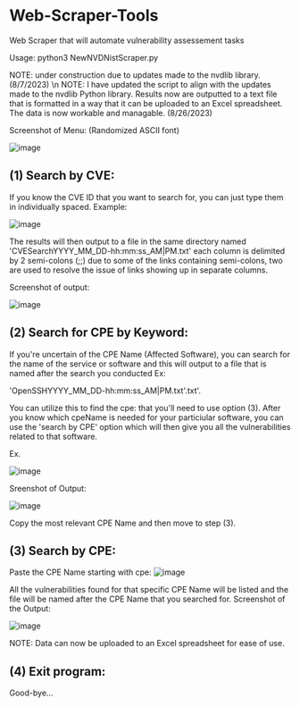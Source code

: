 # Web-Scraper-Tools
Web Scraper that will automate vulnerability assessement tasks

Usage: python3 NewNVDNistScraper.py

NOTE: under construction due to updates made to the nvdlib library. (8/7/2023) \n
NOTE: I have updated the script to align with the updates made to the nvdlib Python library.
      Results now are outputted to a text file that is formatted in a way that it can be 
      uploaded to an Excel spreadsheet. The data is now workable and managable. (8/26/2023)





Screenshot of Menu: (Randomized ASCII font)

![image](https://user-images.githubusercontent.com/102625690/160985225-90e53470-f35c-4e3c-b0d0-a977b2babbc5.png)



<h2>(1) Search by CVE:</h2>
If you know the CVE ID that you want to search for, you can just type them in individually spaced.
Example:

![image](https://user-images.githubusercontent.com/102625690/160985481-0256cb99-8203-45db-8943-5b7166035e88.png)

The results will then output to a file in the same directory named 'CVESearchYYYY_MM_DD-hh:mm:ss_AM|PM.txt'
each column is delimited by 2 semi-colons (;;) due to some of the links containing semi-colons, two are used to resolve
the issue of links showing up in separate columns.

Screenshot of output:

![image](https://user-images.githubusercontent.com/102625690/160985948-833bff9e-1fb4-47c3-b2ee-e4580d5488d9.png)


<h2>(2) Search for CPE by Keyword:</h2>

If you're uncertain of the CPE Name (Affected Software), you can search for the name of the service or software and this will output to a file that is named after the search you conducted Ex:

'OpenSSHYYYY_MM_DD-hh:mm:ss_AM|PM.txt'.txt'. 

You can utilize this to find the cpe: that you'll need to use option (3). After you know 
which cpeName is needed for your particiular software, you can use the 'search by CPE' option which will then give you all the vulnerabilities related to that software.

Ex.

![image](https://github.com/theCyberLeech/Web-Scraper-Tools/assets/102625690/ac2155e2-7881-4fdf-96b9-f97db7150508)


Sreenshot of Output:

![image](https://github.com/theCyberLeech/Web-Scraper-Tools/assets/102625690/d4c492ed-2d08-4692-b8c7-ea7202ed4806)


<p>Copy the most relevant CPE Name and then move to step (3).</p>

<h2>(3) Search by CPE:</h2>

Paste the CPE Name starting with cpe:
![image](https://user-images.githubusercontent.com/102625690/160988054-d5d4c06e-578f-4d3f-8976-c1066d300a89.png)

All the vulnerabilities found for that specific CPE Name will be listed and the file will be named after the CPE Name that you searched for.
Screenshot of the Output:

![image](https://github.com/theCyberLeech/Web-Scraper-Tools/assets/102625690/b1adbcac-f50d-4e82-8ac9-e3bb563e55f6)


NOTE: Data can now be uploaded to an Excel spreadsheet for ease of use.

<h2>(4) Exit program:</h2>

Good-bye...



